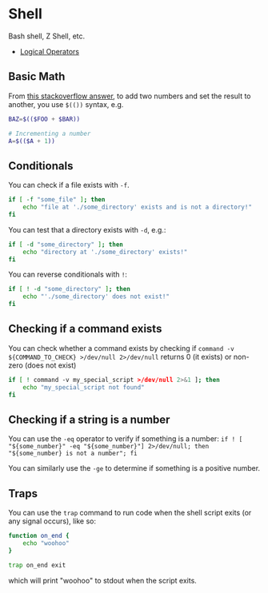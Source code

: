 # Shell

Bash shell, Z Shell, etc.

- [Logical Operators](https://stackoverflow.com/questions/6270440/simple-logical-operators-in-bash)

## Basic Math

From [this stackoverflow answer](https://stackoverflow.com/questions/6348902/how-can-i-add-numbers-in-a-bash-script), to add two numbers and set the result to another, you use `$(())` syntax, e.g.

```bash
BAZ=$(($FOO + $BAR))

# Incrementing a number
A=$(($A + 1))
```

## Conditionals

You can check if a file exists with `-f`.

```bash
if [ -f "some_file" ]; then
    echo "file at './some_directory' exists and is not a directory!"
fi
```

You can test that a directory exists with `-d`, e.g.:

```bash
if [ -d "some_directory" ]; then
    echo "directory at './some_directory' exists!"
fi
```

You can reverse conditionals with `!`:

```bash
if [ ! -d "some_directory" ]; then
    echo "'./some_directory' does not exist!"
fi
```

## Checking if a command exists

You can check whether a command exists by checking if `command -v ${COMMAND_TO_CHECK} >/dev/null 2>/dev/null` returns 0 (it exists) or non-zero (does not exist)

```bash
if [ ! command -v my_special_script >/dev/null 2>&1 ]; then
    echo "my_special_script not found"
fi
```

## Checking if a string is a number

You can use the `-eq` operator to verify if something is a number: `if ! [ "${some_number}" -eq "${some_number}"] 2>/dev/null; then "${some_number} is not a number"; fi`

You can similarly use the `-ge` to determine if something is a positive number.

## Traps

You can use the `trap` command to run code when the shell script exits (or any signal occurs), like so:

```bash
function on_end {
    echo "woohoo"
}

trap on_end exit
```

which will print "woohoo" to stdout when the script exits.

